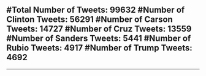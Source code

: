 #Total Number of Tweets: 99632 
#Number of Clinton Tweets: 56291
#Number of Carson Tweets: 14727
#Number of Cruz Tweets: 13559
#Number of Sanders Tweets: 5441
#Number of Rubio Tweets: 4917
#Number of Trump Tweets: 4692
---
---

